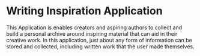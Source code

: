 # Writing Inspiration Application

This Application is enables creators and aspiring authors to
collect and build a personal archive around inspiring material
that can aid in their creative work. In this application, just about
any form of information can be stored and collected, including written work that the
user made themselves. 